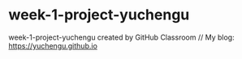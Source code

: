 # week-1-project-yuchengu
week-1-project-yuchengu created by GitHub Classroom
//
My blog: https://yuchengu.github.io
